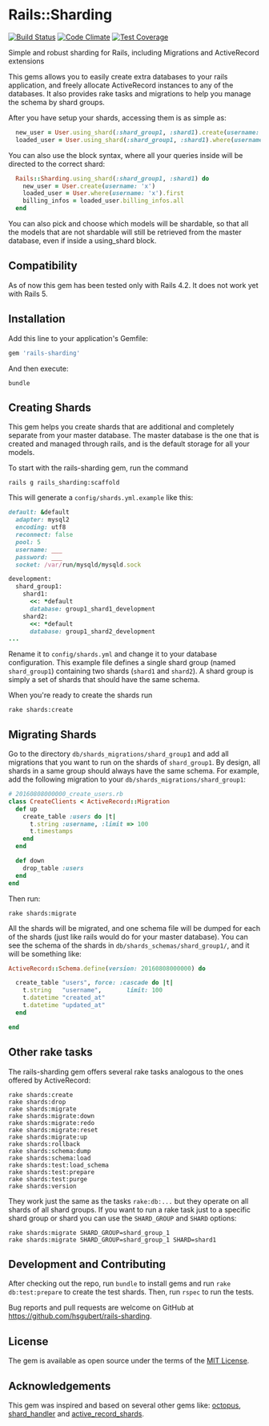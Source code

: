 # Rails::Sharding

[![Build Status](https://travis-ci.org/hsgubert/rails-sharding.svg?branch=master)](https://travis-ci.org/hsgubert/rails-sharding)
[![Code Climate](https://codeclimate.com/github/hsgubert/rails-sharding/badges/gpa.svg)](https://codeclimate.com/github/hsgubert/rails-sharding)
[![Test Coverage](https://codeclimate.com/github/hsgubert/rails-sharding/badges/coverage.svg)](https://codeclimate.com/github/hsgubert/rails-sharding/coverage)

Simple and robust sharding for Rails, including Migrations and ActiveRecord extensions

This gems allows you to easily create extra databases to your rails application, and freely allocate ActiveRecord instances to any of the databases. It also provides rake tasks and migrations to help you manage the schema by shard groups.

After you have setup your shards, accessing them is as simple as:
```ruby
  new_user = User.using_shard(:shard_group1, :shard1).create(username: 'x')
  loaded_user = User.using_shard(:shard_group1, :shard1).where(username: 'x').first
```

You can also use the block syntax, where all your queries inside will be directed to the correct shard:
```ruby
  Rails::Sharding.using_shard(:shard_group1, :shard1) do
    new_user = User.create(username: 'x')
    loaded_user = User.where(username: 'x').first
    billing_infos = loaded_user.billing_infos.all
  end
```

You can also pick and choose which models will be shardable, so that all the models that are not shardable will still be retrieved from the master database, even if inside a using_shard block.

## Compatibility
As of now this gem has been tested only with Rails 4.2. It does not work yet with Rails 5.

## Installation

Add this line to your application's Gemfile:

```ruby
gem 'rails-sharding'
```

And then execute:
```
bundle
```

## Creating Shards
This gem helps you create shards that are additional and completely separate from your master database. The master database is the one that is created and managed through rails, and is the default storage for all your models.

To start with the rails-sharding gem, run the command
```
rails g rails_sharding:scaffold
```

This will generate a `config/shards.yml.example` like this:
```ruby
default: &default
  adapter: mysql2
  encoding: utf8
  reconnect: false
  pool: 5
  username: ___
  password: ___
  socket: /var/run/mysqld/mysqld.sock

development:
  shard_group1:
    shard1:
      <<: *default
      database: group1_shard1_development
    shard2:
      <<: *default
      database: group1_shard2_development
...
```

Rename it to `config/shards.yml` and change it to your database configuration. This example file defines a single shard group (named `shard_group1`) containing two shards (`shard1` and `shard2`). A shard group is simply a set of shards that should have the same schema.

When you're ready to create the shards run
```
rake shards:create
```

## Migrating Shards
Go to the directory `db/shards_migrations/shard_group1` and add all migrations that you want to run on the shards of `shard_group1`. By design, all shards in a same group should always have the same schema. For example, add the following migration to your `db/shards_migrations/shard_group1`:
```ruby
# 20160808000000_create_users.rb
class CreateClients < ActiveRecord::Migration
  def up
    create_table :users do |t|
      t.string :username, :limit => 100
      t.timestamps
    end
  end

  def down
    drop_table :users
  end
end
```

Then run:
```
rake shards:migrate
```

All the shards will be migrated, and one schema file will be dumped for each of the shards (just like rails would do for your master database). You can see the schema of the shards in `db/shards_schemas/shard_group1/`, and it will be something like:
```ruby
ActiveRecord::Schema.define(version: 20160808000000) do

  create_table "users", force: :cascade do |t|
    t.string   "username",       limit: 100
    t.datetime "created_at"
    t.datetime "updated_at"
  end

end
```

## Other rake tasks
The rails-sharding gem offers several rake tasks analogous to the ones offered by ActiveRecord:
```
rake shards:create                                      
rake shards:drop                                        
rake shards:migrate                                     
rake shards:migrate:down                                
rake shards:migrate:redo                                
rake shards:migrate:reset                               
rake shards:migrate:up                                  
rake shards:rollback                                    
rake shards:schema:dump                                 
rake shards:schema:load                                 
rake shards:test:load_schema                            
rake shards:test:prepare                                
rake shards:test:purge               
rake shards:version
```

They work just the same as the tasks `rake:db:...` but they operate on all shards of all shard groups. If you want to run a rake task just to a specific shard group or shard you can use the `SHARD_GROUP` and `SHARD` options:
```
rake shards:migrate SHARD_GROUP=shard_group_1
rake shards:migrate SHARD_GROUP=shard_group_1 SHARD=shard1
```


## Development and Contributing

After checking out the repo, run `bundle` to install gems and run `rake db:test:prepare` to create the test shards. Then, run `rspec` to run the tests.

Bug reports and pull requests are welcome on GitHub at https://github.com/hsgubert/rails-sharding.


## License

The gem is available as open source under the terms of the [MIT License](http://opensource.org/licenses/MIT).

## Acknowledgements

This gem was inspired and based on several other gems like: [octopus](https://github.com/thiagopradi/octopus), [shard_handler](https://github.com/locaweb/shard_handler) and [active_record_shards](https://github.com/zendesk/active_record_shards).
